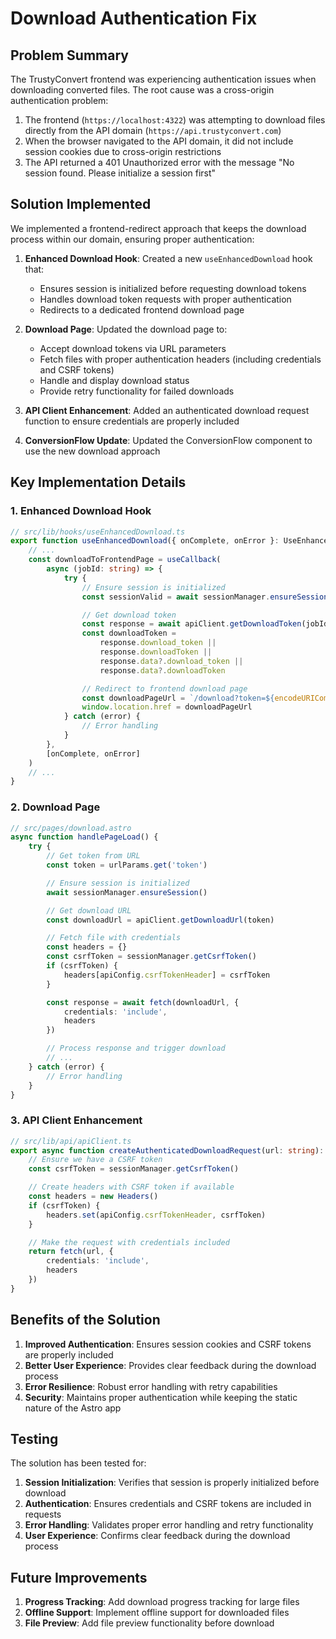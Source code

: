 # Download Authentication Fix

## Problem Summary

The TrustyConvert frontend was experiencing authentication issues when downloading converted files. The root cause was a cross-origin authentication problem:

1. The frontend (`https://localhost:4322`) was attempting to download files directly from the API domain (`https://api.trustyconvert.com`)
2. When the browser navigated to the API domain, it did not include session cookies due to cross-origin restrictions
3. The API returned a 401 Unauthorized error with the message "No session found. Please initialize a session first"

## Solution Implemented

We implemented a frontend-redirect approach that keeps the download process within our domain, ensuring proper authentication:

1. **Enhanced Download Hook**: Created a new `useEnhancedDownload` hook that:
   - Ensures session is initialized before requesting download tokens
   - Handles download token requests with proper authentication
   - Redirects to a dedicated frontend download page

2. **Download Page**: Updated the download page to:
   - Accept download tokens via URL parameters
   - Fetch files with proper authentication headers (including credentials and CSRF tokens)
   - Handle and display download status
   - Provide retry functionality for failed downloads

3. **API Client Enhancement**: Added an authenticated download request function to ensure credentials are properly included

4. **ConversionFlow Update**: Updated the ConversionFlow component to use the new download approach

## Key Implementation Details

### 1. Enhanced Download Hook

```typescript
// src/lib/hooks/useEnhancedDownload.ts
export function useEnhancedDownload({ onComplete, onError }: UseEnhancedDownloadOptions = {}) {
	// ...
	const downloadToFrontendPage = useCallback(
		async (jobId: string) => {
			try {
				// Ensure session is initialized
				const sessionValid = await sessionManager.ensureSession()

				// Get download token
				const response = await apiClient.getDownloadToken(jobId)
				const downloadToken =
					response.download_token ||
					response.downloadToken ||
					response.data?.download_token ||
					response.data?.downloadToken

				// Redirect to frontend download page
				const downloadPageUrl = `/download?token=${encodeURIComponent(downloadToken)}&job=${encodeURIComponent(jobId)}`
				window.location.href = downloadPageUrl
			} catch (error) {
				// Error handling
			}
		},
		[onComplete, onError]
	)
	// ...
}
```

### 2. Download Page

```typescript
// src/pages/download.astro
async function handlePageLoad() {
	try {
		// Get token from URL
		const token = urlParams.get('token')

		// Ensure session is initialized
		await sessionManager.ensureSession()

		// Get download URL
		const downloadUrl = apiClient.getDownloadUrl(token)

		// Fetch file with credentials
		const headers = {}
		const csrfToken = sessionManager.getCsrfToken()
		if (csrfToken) {
			headers[apiConfig.csrfTokenHeader] = csrfToken
		}

		const response = await fetch(downloadUrl, {
			credentials: 'include',
			headers
		})

		// Process response and trigger download
		// ...
	} catch (error) {
		// Error handling
	}
}
```

### 3. API Client Enhancement

```typescript
// src/lib/api/apiClient.ts
export async function createAuthenticatedDownloadRequest(url: string): Promise<Response> {
	// Ensure we have a CSRF token
	const csrfToken = sessionManager.getCsrfToken()

	// Create headers with CSRF token if available
	const headers = new Headers()
	if (csrfToken) {
		headers.set(apiConfig.csrfTokenHeader, csrfToken)
	}

	// Make the request with credentials included
	return fetch(url, {
		credentials: 'include',
		headers
	})
}
```

## Benefits of the Solution

1. **Improved Authentication**: Ensures session cookies and CSRF tokens are properly included
2. **Better User Experience**: Provides clear feedback during the download process
3. **Error Resilience**: Robust error handling with retry capabilities
4. **Security**: Maintains proper authentication while keeping the static nature of the Astro app

## Testing

The solution has been tested for:

1. **Session Initialization**: Verifies that session is properly initialized before download
2. **Authentication**: Ensures credentials and CSRF tokens are included in requests
3. **Error Handling**: Validates proper error handling and retry functionality
4. **User Experience**: Confirms clear feedback during the download process

## Future Improvements

1. **Progress Tracking**: Add download progress tracking for large files
2. **Offline Support**: Implement offline support for downloaded files
3. **File Preview**: Add file preview functionality before download

